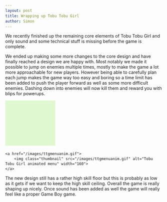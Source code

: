 ```yaml
---
layout: post
title: Wrapping up Tobu Tobu Girl
author: Simon
---
```

We recently finished up the remaining core elements of Tobu Tobu Girl and only sound and some technical stuff is missing before the game is complete.

We ended up making some more changes to the core design and have finally reached a design we are happy with.
Most notably we made it possible to jump on enemies multiple times, mostly to make the game a lot more approachable for new players.
However being able to carefully plan each jump makes the game way too easy and boring so 
a time limit has been added to push the player forward as well as some more difficult enemies.
Dashing down into enemies will now kill them and reward you with blips for powerups.

<div class="centered">
	<a href="/images/ttgstomping.gif">
		<img class="thumbnail" src="/images/ttgstomping.gif" alt="Tobu Tobu Girl stomping enemies" width="160">
	</a>

	<a href="/images/ttgmenuanim.gif">
		<img class="thumbnail" src="/images/ttgmenuanim.gif" alt="Tobu Tobu Girl animated menu" width="160">
	</a>
</div>

The new design still has a rather high skill floor but this is probably as low as it gets if we want to keep the high skill ceiling.
Overall the game is really shaping up nicely. Once sound has been added as well the game will really feel like a proper Game Boy
game.
